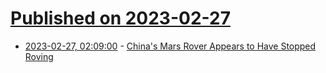 # [Published on 2023-02-27](index.md)

* [2023-02-27, 02:09:00](https://soylentnews.org/article.pl?sid=23/02/25/1545252&from=rss) - [China's Mars Rover Appears to Have Stopped Roving](https://soylentnews.org/article.pl?sid=23/02/25/1545252&from=rss)
